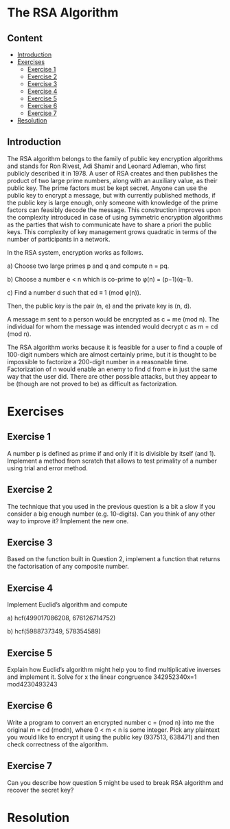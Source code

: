 # The RSA Algorithm

## Content

* [Introduction](#Introduction)
* [Exercises](#Exercises)
  * [Exercise 1](#Exercise-1)
  * [Exercise 2](#Exercise-2)
  * [Exercise 3](#Exercise-3)
  * [Exercise 4](#Exercise-4)
  * [Exercise 5](#Exercise-5)
  * [Exercise 6](#Exercise-6)
  * [Exercise 7](#Exercise-7)
* [Resolution](#Resolution)

## Introduction

The RSA algorithm belongs to the family of public key encryption algorithms and stands for Ron Rivest, Adi Shamir and Leonard Adleman, who first publicly described it in 1978. 
A user of RSA creates and then publishes the product of two large prime numbers, along with an auxiliary value, as their public key. 
The prime factors must be kept secret. Anyone can use the public key to encrypt a message, but with currently published methods, if the public key is large enough, only someone with knowledge of the prime factors can feasibly
decode the message. This construction improves upon the complexity introduced in case of using symmetric encryption algorithms as the parties that wish to communicate have to share a
priori the public keys. This complexity of key management grows quadratic in terms of the number of participants in a network.

In the RSA system, encryption works as follows.

a) Choose two large primes p and q and compute n = pq.

b) Choose a number e < n which is co-prime to φ(n) = (p−1)(q−1).

c) Find a number d such that ed ≡ 1 (mod φ(n)).

Then, the public key is the pair (n, e) and the private key is (n, d). 

A message m sent to a person would be encrypted as c = me (mod n). The individual for whom the message was intended would decrypt c as m = cd (mod n).

The RSA algorithm works because it is feasible for a user to find a couple of 100-digit numbers which are almost certainly prime, 
but it is thought to be impossible to factorize a 200-digit number in a reasonable time. 
Factorization of n would enable an enemy to find d from e in just the same way that the user did. 
There are other possible attacks, but they appear to be (though are not proved to be) as difficult as factorization.

# Exercises

## Exercise 1

A number p is defined as prime if and only if it is divisible by itself (and 1). Implement a method
from scratch that allows to test primality of a number using trial and error method.

## Exercise 2

The technique that you used in the previous question is a bit a slow if you consider a big enough
number (e.g. 10-digits). Can you think of any other way to improve it? Implement the new one.

## Exercise 3

Based on the function built in Question 2, implement a function that returns the factorisation of
any composite number.

## Exercise 4

Implement Euclid’s algorithm and compute

a) hcf(499017086208, 676126714752)

b) hcf(5988737349, 578354589)

## Exercise 5

Explain how Euclid’s algorithm might help you to find multiplicative inverses and implement it.
Solve for x the linear congruence 342952340x=1 mod4230493243

## Exercise 6

Write a program to convert an encrypted number c = (mod n) into me the original m = cd
(modn), where 0 < m < n is some integer. Pick any plaintext you would like to encrypt it
using the public key (937513, 638471) and then check correctness of the algorithm.

## Exercise 7

Can you describe how question 5 might be used to break RSA algorithm and recover the
secret key?

# Resolution

